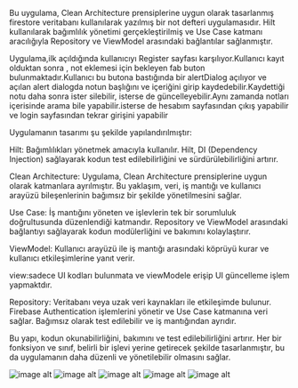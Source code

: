 Bu uygulama, Clean Architecture prensiplerine uygun olarak tasarlanmış firestore veritabanı kullanılarak yazılmış bir not defteri uygulamasıdır. Hilt kullanılarak bağımlılık yönetimi gerçekleştirilmiş ve Use Case katmanı aracılığıyla 
Repository ve ViewModel arasındaki bağlantılar sağlanmıştır.

Uygulama,ilk açıldığında kullanıcıyı Register sayfası karşılıyor.Kullanıcı kayıt olduktan sonra , not eklemesi için bekleyen fab buton bulunmaktadır.Kullanıcı bu butona bastığında bir alertDialog açılıyor ve açılan alert dialogda 
notun başlığını ve içeriğini girip kaydedebilir.Kaydettiği notu daha sonra ister silebilir, isterse de güncelleyebilir.Aynı zamanda notları içerisinde arama bile yapabilir.isterse de hesabım sayfasından çıkış yapabilir ve login sayfasından 
tekrar girişini yapabilir

Uygulamanın tasarımı şu şekilde yapılandırılmıştır:

Hilt: Bağımlılıkları yönetmek amacıyla kullanılır. Hilt, DI (Dependency Injection) sağlayarak kodun test edilebilirliğini ve sürdürülebilirliğini artırır.

Clean Architecture: Uygulama, Clean Architecture prensiplerine uygun olarak katmanlara ayrılmıştır. Bu yaklaşım, veri, iş mantığı ve kullanıcı arayüzü bileşenlerinin bağımsız bir şekilde yönetilmesini sağlar.

Use Case: İş mantığını yöneten ve işlevlerin tek bir sorumluluk doğrultusunda düzenlendiği katmandır. Repository ve ViewModel arasındaki bağlantıyı sağlayarak kodun modülerliğini ve bakımını kolaylaştırır.

ViewModel: Kullanıcı arayüzü ile iş mantığı arasındaki köprüyü kurar ve kullanıcı etkileşimlerine yanıt verir.

view:sadece UI kodları bulunmata ve viewModele erişip UI güncelleme işlem yapmaktdır.

Repository: Veritabanı veya uzak veri kaynakları ile etkileşimde bulunur. Firebase Authentication işlemlerini yönetir ve Use Case katmanına veri sağlar. Bağımsız olarak test edilebilir ve iş mantığından ayrıdır.

Bu yapı, kodun okunabilirliğini, bakımını ve test edilebilirliğini artırır. Her bir fonksiyon ve sınıf, belirli bir işlevi yerine getirecek şekilde tasarlanmıştır, bu da uygulamanın daha düzenli ve yönetilebilir olmasını sağlar.

![image alt](https://github.com/dumanYusuf/FiresrorePersonelizedNotebook/blob/master/personelNotebook1.png?raw=true)
![image alt](https://github.com/dumanYusuf/FiresrorePersonelizedNotebook/blob/master/personelNotebook2.png?raw=true)
![image alt](https://github.com/dumanYusuf/FiresrorePersonelizedNotebook/blob/master/personelNotebook3.png?raw=true)
![image alt](https://github.com/dumanYusuf/FiresrorePersonelizedNotebook/blob/master/personelNotebook4.png?raw=true)
![image alt](https://github.com/dumanYusuf/FiresrorePersonelizedNotebook/blob/master/personelNotebook5.png?raw=true)
